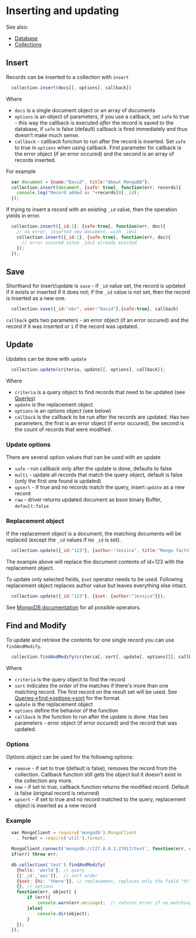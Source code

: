 Inserting and updating
======================

See also:

  * [Database](database.md)
  * [Collections](collections.md)

## Insert

Records can be inserted to a collection with `insert`

```javascript
  collection.insert(docs[[, options], callback])
```
    
Where

  * `docs` is a single document object or an array of documents
  * `options` is an object of parameters, if you use a callback, set `safe` to true - this way the callback is executed *after* the record is saved to the database, if `safe` is false (default) callback is fired immediately and thus doesn't make much sense.
  * `callback` - callback function to run after the record is inserted. Set `safe` to true in `options` when using callback. First parameter for callback is the error object (if an error occured) and the second is an array of records inserted. 

For example

```javascript
  var document = {name:"David", title:"About MongoDB"};
  collection.insert(document, {safe: true}, function(err, records){
    console.log("Record added as "+records[0]._id);
  });
```

If trying to insert a record with an existing `_id` value, then the operation yields in error.

```javascript
  collection.insert({_id:1}, {safe:true}, function(err, doc){
    // no error, inserted new document, with _id=1
    collection.insert({_id:1}, {safe:true}, function(err, doc){
      // error occured since _id=1 already existed
    });
  });
```

## Save

Shorthand for insert/update is `save` - if `_id` value set, the record is updated if it exists or inserted if it does not; if the `_id` value is not set, then the record is inserted as a new one.

```javascript
  collection.save({_id:"abc", user:"David"},{safe:true}, callback)
```
    
`callback` gets two parameters - an error object (if an error occured) and the record if it was inserted or `1` if the record was updated. 

## Update

Updates can be done with `update`

```javascript
  collection.update(criteria, update[[, options], callback]);
```

Where

  * `criteria` is a query object to find records that need to be updated (see [Queries](queries.md))
  * `update` is the replacement object
  * `options` is an options object (see below)
  * `callback` is the callback to be run after the records are updated. Has two parameters, the first is an error object (if error occured), the second is the count of records that were modified.
  
### Update options

There are several option values that can be used with an update

  * `safe` - run callback only after the update is done, defaults to false
  * `multi` - update all records that match the query object, default is false (only the first one found is updated)
  * `upsert` - if true and no records match the query, insert `update` as a new record 
  * `raw` - driver returns updated document as bson binary Buffer, `default:false`

### Replacement object

If the replacement object is a document, the matching documents will be replaced (except the `_id` values if no `_id` is set).

```javascript
  collection.update({_id:"123"}, {author:"Jessica", title:"Mongo facts"});
```
    
The example above will replace the document contents of id=123 with the replacement object.

To update only selected fields, `$set` operator needs to be used. Following replacement object replaces author value but leaves everything else intact.

```javascript
  collection.update({_id:"123"}, {$set: {author:"Jessica"}});
```
    
See [MongoDB documentation](http://www.mongodb.org/display/DOCS/Updating) for all possible operators.

## Find and Modify

To update and retrieve the contents for one single record you can use `findAndModify`.

```javascript
  collection.findAndModify(criteria[, sort[, update[, options]]], callback)
```
    
Where

  * `criteria` is the query object to find the record
  * `sort` indicates the order of the matches if there's more than one matching record. The first record on the result set will be used. See [Queries->find->options->sort](queries.md) for the format.
  * `update` is the replacement object
  * `options` define the behavior of the function
  * `callback` is the function to run after the update is done. Has two parameters - error object (if error occured) and the record that was updated.
 
### Options

Options object can be used for the following options:

  * `remove` - if set to true (default is false), removes the record from the collection. Callback function still gets the object but it doesn't exist in the collection any more.
  * `new` - if set to true, callback function returns the modified record. Default is false (original record is returned)
  * `upsert` - if set to true and no record matched to the query, replacement object is inserted as a new record
  
### Example

```javascript
  var MongoClient = require('mongodb').MongoClient
    , format = require('util').format;    

  MongoClient.connect('mongodb://127.0.0.1:27017/test', function(err, db) {
  if(err) throw err;

  db.collection('test').findAndModify(
    {hello: 'world'}, // query
    [['_id','asc']],  // sort order
    {$set: {hi: 'there'}}, // replacement, replaces only the field "hi"
    {}, // options
    function(err, object) {
        if (err){
            console.warn(err.message);  // returns error if no matching object found
        }else{
            console.dir(object);
        }
    });
  });
```   
